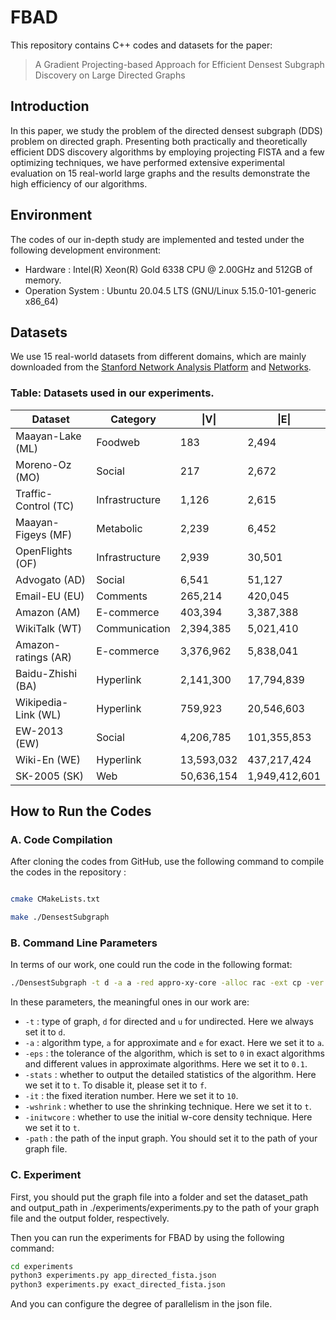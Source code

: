 # FBAD

This repository contains C++ codes and datasets for the paper:

> A Gradient Projecting-based Approach for Efficient Densest Subgraph Discovery on Large Directed Graphs

## Introduction

In this paper, we study the problem of the directed densest subgraph (DDS) problem on directed graph. Presenting both practically and
theoretically efficient DDS discovery algorithms by employing projecting FISTA and a few optimizing techniques, we have performed extensive experimental evaluation on 15 real-world large graphs and the results demonstrate the high efficiency of our algorithms.

## Environment

The codes of our in-depth study are implemented and tested under the following development environment:

- Hardware : Intel(R) Xeon(R) Gold 6338 CPU @ 2.00GHz and 512GB of memory.
- Operation System : Ubuntu 20.04.5 LTS (GNU/Linux 5.15.0-101-generic x86_64)

## Datasets

We use 15 real-world datasets from different domains, which are mainly downloaded from the [Stanford Network Analysis Platform](http://snap.stanford.edu/data/) and [Networks](http://konect.cc/networks/).



### Table: Datasets used in our experiments.

| Dataset | Category | \|V\| | \|E\| |
|---------|----------|-------|-------|
| Maayan-Lake (ML) | Foodweb | 183 | 2,494 |
| Moreno-Oz (MO) | Social | 217 | 2,672 |
| Traffic-Control (TC) | Infrastructure | 1,126 | 2,615 |
| Maayan-Figeys (MF) | Metabolic | 2,239 | 6,452 |
| OpenFlights (OF) | Infrastructure | 2,939 | 30,501 |
| Advogato (AD) | Social | 6,541 | 51,127 |
| Email-EU (EU) | Comments | 265,214 | 420,045 |
| Amazon (AM) | E-commerce | 403,394 | 3,387,388 |
| WikiTalk (WT) | Communication | 2,394,385 | 5,021,410 |
| Amazon-ratings (AR) | E-commerce | 3,376,962 | 5,838,041 |
| Baidu-Zhishi (BA) | Hyperlink | 2,141,300 | 17,794,839 |
| Wikipedia-Link (WL) | Hyperlink | 759,923 | 20,546,603 |
| EW-2013 (EW) | Social | 4,206,785 | 101,355,853 |
| Wiki-En (WE) | Hyperlink | 13,593,032 | 437,217,424 |
| SK-2005 (SK) | Web | 50,636,154 | 1,949,412,601 |


## How to Run the Codes


### A. Code Compilation


After cloning the codes from GitHub, use the following command to compile the codes in the repository :


```sh

cmake CMakeLists.txt

make ./DensestSubgraph

```


### B. Command Line Parameters


In terms of our work, one could run the code in the following format:

```sh
./DensestSubgraph -t d -a a -red appro-xy-core -alloc rac -ext cp -ver cp -dc t -seq t -map t -res t -width 5 -stats t -it 10 -wshrink t -initwcore t -path ./path/to/your/graph.txt -eps 0.1
```

In these parameters, the meaningful ones in our work are:
- `-t` : type of graph, `d` for directed and `u` for undirected. Here we always set it to `d`.
- `-a` : algorithm type, `a` for approximate and `e` for exact. Here we set it to `a`.
- `-eps` : the tolerance of the algorithm, which is set to `0` in exact algorithms and different values in approximate algorithms. Here we set it to `0.1`.
- `-stats` : whether to output the detailed statistics of the algorithm. Here we set it to `t`. To disable it, please set it to `f`.
- `-it` : the fixed iteration number. Here we set it to `10`.
- `-wshrink` : whether to use the shrinking technique. Here we set it to `t`.
- `-initwcore` : whether to use the initial w-core density technique. Here we set it to `t`.
- `-path` : the path of the input graph. You should set it to the path of your graph file. 

### C. Experiment

First, you should put the graph file into a folder and set the dataset_path and output_path in ./experiments/experiments.py to the path of your graph file and the output folder, respectively. 

Then you can run the experiments for FBAD by using the following command:

```sh
cd experiments
python3 experiments.py app_directed_fista.json
python3 experiments.py exact_directed_fista.json
```

And you can configure the degree of parallelism in the json file.